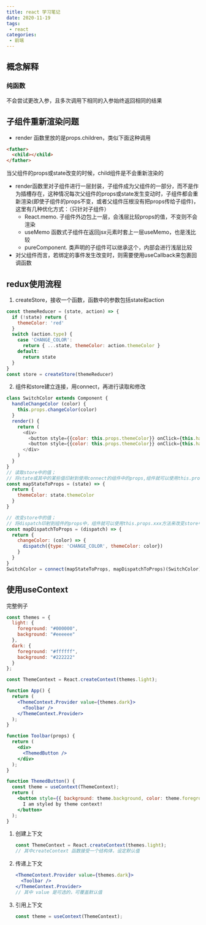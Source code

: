 ```yaml
---
title: react 学习笔记
date: 2020-11-19
tags:
 - react
categories:
 - 前端
---
```




## 概念解释

### 纯函数

 不会尝试更改入参，且多次调用下相同的入参始终返回相同的结果



## 子组件重新渲染问题

- render 函数里放的是props.children，类似下面这种调用

```html
<father>
  <child></child>
</father>
```

当父组件的props或state改变的时候，child组件是不会重新渲染的

- render函数里对子组件进行一层封装，子组件成为父组件的一部分，而不是作为插槽存在，这种情况每次父组件的props或state发生变动时，子组件都会重新渲染(即使子组件的props不变，或者父组件压根没有把props传给子组件)，这里有几种优化方式：（只针对子组件）
  - React.memo.  子组件外边包上一层，会浅层比较props的值，不变则不会渲染
  - useMemo  函数式子组件在返回jsx元素时套上一层useMemo，也是浅比较
  - pureComponent. 类声明的子组件可以继承这个，内部会进行浅层比较
- 对父组件而言，若绑定的事件发生改变时，则需要使用useCallback来包裹回调函数





## redux使用流程

1. createStore，接收一个函数，函数中的参数包括state和action

```js
const themeReducer = (state, action) => {
  if (!state) return {
    themeColor: 'red'
  }
  switch (action.type) {
    case 'CHANGE_COLOR':
      return { ...state, themeColor: action.themeColor }
    default:
      return state
  }
}
const store = createStore(themeReducer)
```

2. 组件和store建立连接，用connect，再进行读取和修改

```js
class SwitchColor extends Component {
  handleChangeColor (color) {
    this.props.changeColor(color)
  }
  render() {
    return (
      <div>
        <button style={{color: this.props.themeColor}} onClick={this.handleChangeColor.bind(this, 'blue')}>blue</button>
        <button style={{color: this.props.themeColor}} onClick={this.handleChangeColor.bind(this, 'red')}>red</button>
      </div>
    )
  }
}
// 读取store中的值；
// 将state或其中的某些值印射到使用connect的组件中的props,组件就可以使用this.props.xxx读取
const mapStateToProps = (state) => {
  return {
    themeColor: state.themeColor
  }
}

// 改变store中的值；
// 将dispatch印射到组件的props中，组件就可以使用this.props.xxx方法来改变store中的值
const mapDispatchToProps = (dispatch) => {
  return {
    changeColor: (color) => {
      dispatch({type: 'CHANGE_COLOR', themeColor: color})
    }
  }
}
SwitchColor = connect(mapStateToProps, mapDispatchToProps)(SwitchColor)

```



## 使用useContext

完整例子

```jsx
const themes = {
  light: {
    foreground: "#000000",
    background: "#eeeeee"
  },
  dark: {
    foreground: "#ffffff",
    background: "#222222"
  }
};

const ThemeContext = React.createContext(themes.light);

function App() {
  return (
    <ThemeContext.Provider value={themes.dark}>
      <Toolbar />
    </ThemeContext.Provider>
  );
}

function Toolbar(props) {
  return (
    <div>
      <ThemedButton />
    </div>
  );
}

function ThemedButton() {
  const theme = useContext(ThemeContext);
  return (
    <button style={{ background: theme.background, color: theme.foreground }}>
      I am styled by theme context!
    </button>
  );
}
```

1. 创建上下文

   ```jsx
   const ThemeContext = React.createContext(themes.light);
   // 其中createContext 函数接受一个结构体，设定默认值
   ```

2. 传递上下文

   ```jsx
   <ThemeContext.Provider value={themes.dark}>
     <Toolbar />
   </ThemeContext.Provider>
   // 其中 value 是可选的，可覆盖默认值
   ```

3. 引用上下文

   ```js
   const theme = useContext(ThemeContext);
   ```



